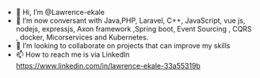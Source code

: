 - 👋 Hi, I’m @Lawrence-ekale
- 🌱 I’m now conversant with Java,PHP, Laravel, C++, JavaScript, vue js, nodejs, expressjs, Axon framework ,Spring boot, Event Sourcing , CQRS , docker, Micorservices and Kubernetes.
- 💞️ I’m looking to collaborate on projects that can improve my skills
- 📫 How to reach me is via LinkedIn https://www.linkedin.com/in/lawrence-ekale-33a55319b

<!---
Lawrence-ekale/Lawrence-ekale is a ✨ special ✨ repository because its `README.md` (this file) appears on your GitHub profile.
You can click the Preview link to take a look at your changes.
--->
